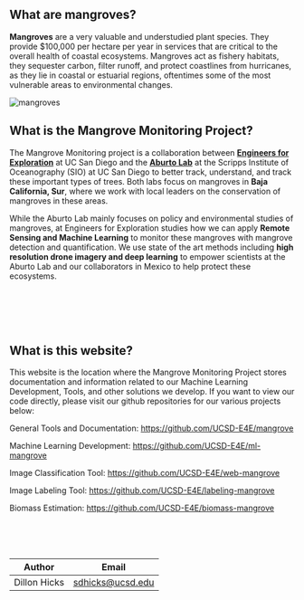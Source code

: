 ## What are mangroves?

**Mangroves** are a very valuable and understudied plant species.  They provide $100,000 per hectare per year in services that are critical to the overall health of coastal ecosystems.  Mangroves act as fishery habitats, they sequester carbon, filter runoff, and protect coastlines from hurricanes, as they lie in coastal or estuarial regions, oftentimes some of the most vulnerable areas to environmental changes. 

![mangroves](https://pro2-bar-s3-cdn-cf4.myportfolio.com/7fef2c3d0156fedaa17739492816defb/fb96b498bcbf16ce1f6e3e9a_rw_1920.jpg?h=5d0340377df9eabd2ccdb74c3fe71eb7)

## What is the Mangrove Monitoring Project?

The Mangrove Monitoring project is a collaboration between [**Engineers for Exploration**](http://e4e.ucsd.edu/) at UC San Diego and the [**Aburto Lab**](https://www.aburtolab.org/) at the Scripps Institute of Oceanography (SIO) at UC San Diego to better track, understand, and track these important types of trees. Both labs focus on mangroves in **Baja California, Sur**, where we work with local leaders on the conservation of mangroves in these areas. 

While the Aburto Lab mainly focuses on policy and environmental studies of mangroves, at Engineers for Exploration studies how we can apply **Remote Sensing and Machine Learning** to monitor these mangroves with mangrove detection and quantification. We use state of the art methods including **high resolution drone imagery and deep learning** to empower scientists at the Aburto Lab and our collaborators in Mexico to help protect these ecosystems.

</br>
</br>

<script src="https://cdn.jsdelivr.net/npm/publicalbum@latest/embed-ui.min.js" async></script>
<div class="pa-gallery-player-widget" style="width:100%; height:480px; display:none;"
  data-link="https://photos.app.goo.gl/bGzRjXHQtHp7dYVf8"
  data-title="E4E Mangrove Monitoring"
  data-description="10 new photos added to shared album">
  <object data="https://lh3.googleusercontent.com/lkNkIlK56BJ0eXqSWquHrL6XaPOeymXrKEkwuC-YPOvrQ-AzbWX1ENSuvXS7s_TEcZXwABMJgY2K063z5ya0OEkgxyWCTLjnuEYcim8ysHObnO1otyKoWSXMlodxn__PI6gpi5D4dEA=w1920-h1080"></object>
  <object data="https://lh3.googleusercontent.com/awYZyhozRkXg4sVmQQoFK9iTOIU8BHcCtU03QYULT8Bv8LHxHQNO7XESgLE6uDgWp-WGI2BK4EVcQi6bxkrlnOch_CCJaB28dDWIo6Tt86TrT59ZMRzLnKwfdOV4vTJANNiLUIplxHA=w1920-h1080"></object>
  <object data="https://lh3.googleusercontent.com/p6Hk3fb0H6FMF4jTrf4i_7txP-05gcQe2D8M_H2QOudDl4ABU4H-2DOIKoS5DzUHRG6RDTpcVY2anXgMfP2J51xpX_shgMgKPVZdbSsRx3EH3nILpDVPidTd5DpT-ko3s78DJh1IVmo=w1920-h1080"></object>
  <object data="https://lh3.googleusercontent.com/e1aTuDtz7q48B6wBe-frMIW2LWZboyP37KSCZBIRKeGVOPdqycCOw0v6jUoOI2TUWlegsp4NWXXHBAw5Qvo__uelnH606AohVUmacZ63hSgJDg2uADlVR1Mj3jn7Vx5AmR8OemilGao=w1920-h1080"></object>
  <object data="https://lh3.googleusercontent.com/ROYyxMnMYf_2lX4aWtfxbShHz-p1XbAWxxBQ_zGyKcNRe9FTTxGaCTru4S_zg3ilAFTkatOc0wl2c1ojW9DEAtjVRgZsc1yzA8aeQl1v3thWZ063lz20lhdVa-AOvUFjFlNjtYSO3vY=w1920-h1080"></object>
  <object data="https://lh3.googleusercontent.com/406rUDCepf3xdRBcVxgBs_eS2NIXaLUOAu3VBoaUslXzxi_buhVoyyxvJJdf_e9RTqrtw88zbegpqT_8osx_prhIabLcztWfCVaAP6nrS_AiyzMZj55Mx2T92HW0TP7bnuD1ZEZndBM=w1920-h1080"></object>
  <object data="https://lh3.googleusercontent.com/cffer22IDF425XcvrRJLwk7KPtYQDd9iT4baMkuzwu2Ur8nKGLf9tgcOAfp0tVMEaMY1I7ZBmEHUdjj3iI-u96rYX6neO7PDSXuNlb1aT-SIcE8Ycpa6VrsdgOAMoGnDbUbzQ6ph2Yg=w1920-h1080"></object>
  <object data="https://lh3.googleusercontent.com/1KMUIKoEPfJtWVjqkSuo4FZQV5msWSfcj4KUYeVcbXxUS2V_Lpw3vGEt9bXNEGnH8tqyrKZq-YGzfGbLlJqg4G-06hJGRT1dk0CsLaueqyxPA5rNIdQ0JIrWi-JwKSJtYDIoH3AZdlc=w1920-h1080"></object>
  <object data="https://lh3.googleusercontent.com/jQDGtunEPNypJLwBxMb1iQXdunh7-LCvEQ6h7r3YJbJKkmGbCCDkj66Jj2y4bO_WBxnX0_JyKN-1P3dUJWRxXaEllBgRh0-YDEGyGl3Inl3xxqjrHngh7PYNP9yjmXdiN_Onhh05TlM=w1920-h1080"></object>
  <object data="https://lh3.googleusercontent.com/CtWJAILnF-LS56pd4NmJnUY22FCSXe-tmZL82qKvxFJ91Ajvfc8D1bT9PtElbyy7pFZrasiSDc03cCe4HGNKgi6-pTTQ6k0mAYgFjL0vbVFh598qKDcNJMCLUVEHDHljKRaknsbw1f8=w1920-h1080"></object>
</div>

</br>
</br>

## What is this website?

This website is the location where the Mangrove Monitoring Project stores documentation and information related to our Machine Learning Development, Tools, and other solutions we develop. If you want to view our code directly, please visit our github repositories for our various projects below:

General Tools and Documentation: <https://github.com/UCSD-E4E/mangrove>

Machine Learning Development: <https://github.com/UCSD-E4E/ml-mangrove>

Image Classification Tool: <https://github.com/UCSD-E4E/web-mangrove>

Image Labeling Tool: <https://github.com/UCSD-E4E/labeling-mangrove>

Biomass Estimation: <https://github.com/UCSD-E4E/biomass-mangrove>


</br>
</br>
</br>

| Author  | Email  |
|---|---|
| Dillon Hicks  | sdhicks@ucsd.edu  |